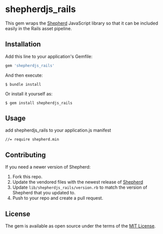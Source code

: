 # shepherdjs_rails

This gem wraps the [Shepherd](https://github.com/shipshapecode/shepherd) JavaScript library so that it can be included easily in the Rails asset pipeline.

## Installation

Add this line to your application's Gemfile:

```ruby
gem 'shepherdjs_rails'
```

And then execute:

    $ bundle install

Or install it yourself as:

    $ gem install shepherdjs_rails

## Usage

add shepherdjs_rails to your application.js manifest

```
//= require shepherd.min
```

## Contributing

If you need a newer version of Shepherd:

1. Fork this repo.
2. Update the vendored files with the newest release of [Shepherd](https://github.com/shipshapecode/shepherd)
3. Update `lib/shepherdjs_rails/version.rb` to match the version of Shepherd that you updated to.
4. Push to your repo and create a pull request.

## License

The gem is available as open source under the terms of the [MIT License](https://opensource.org/licenses/MIT).
